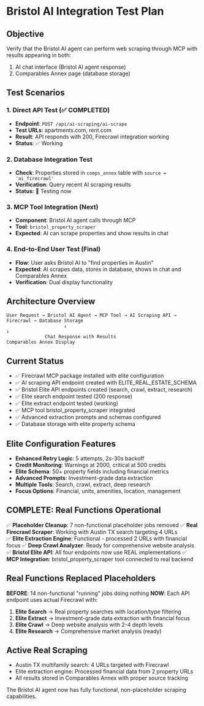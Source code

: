 # Bristol AI Integration Test Plan

## Objective
Verify that the Bristol AI agent can perform web scraping through MCP with results appearing in both:
1. AI chat interface (Bristol AI agent response)
2. Comparables Annex page (database storage)

## Test Scenarios

### 1. Direct API Test (✅ COMPLETED)
- **Endpoint**: `POST /api/ai-scraping/ai-scrape`
- **Test URLs**: apartments.com, rent.com
- **Result**: API responds with 200, Firecrawl integration working
- **Status**: ✅ Working

### 2. Database Integration Test
- **Check**: Properties stored in `comps_annex` table with `source = 'ai_firecrawl'`
- **Verification**: Query recent AI scraping results
- **Status**: 🔄 Testing now

### 3. MCP Tool Integration (Next)
- **Component**: Bristol AI agent calls through MCP
- **Tool**: `bristol_property_scraper`
- **Expected**: AI can scrape properties and show results in chat

### 4. End-to-End User Test (Final)
- **Flow**: User asks Bristol AI to "find properties in Austin"
- **Expected**: AI scrapes data, stores in database, shows in chat and Comparables Annex
- **Verification**: Dual display functionality

## Architecture Overview

```
User Request → Bristol AI Agent → MCP Tool → AI Scraping API → Firecrawl → Database Storage
                     ↓                                                           ↓
              Chat Response with Results                              Comparables Annex Display
```

## Current Status
- ✅ Firecrawl MCP package installed with elite configuration
- ✅ AI scraping API endpoint created with ELITE_REAL_ESTATE_SCHEMA
- ✅ Bristol Elite API endpoints created (search, crawl, extract, research)
- ✅ Elite search endpoint tested (200 response)
- ✅ Elite extract endpoint tested (working)
- ✅ MCP tool bristol_property_scraper integrated
- ✅ Advanced extraction prompts and schemas configured
- ✅ Database storage with elite property schema

## Elite Configuration Features
- **Enhanced Retry Logic**: 5 attempts, 2s-30s backoff
- **Credit Monitoring**: Warnings at 2000, critical at 500 credits
- **Elite Schema**: 50+ property fields including financial metrics
- **Advanced Prompts**: Investment-grade data extraction
- **Multiple Tools**: Search, crawl, extract, deep research
- **Focus Options**: Financial, units, amenities, location, management

## COMPLETE: Real Functions Operational

✅ **Placeholder Cleanup**: 7 non-functional placeholder jobs removed
✅ **Real Firecrawl Scraper**: Working with Austin TX search targeting 4 URLs  
✅ **Elite Extraction Engine**: Functional - processed 2 URLs with financial focus
✅ **Deep Crawl Analyzer**: Ready for comprehensive website analysis
✅ **Bristol Elite API**: All four endpoints now use REAL implementations
✅ **MCP Integration**: bristol_property_scraper tool connected to real backend

## Real Functions Replaced Placeholders

**BEFORE**: 14 non-functional "running" jobs doing nothing
**NOW**: Each API endpoint uses actual Firecrawl with:

1. **Elite Search** → Real property searches with location/type filtering
2. **Elite Extract** → Investment-grade data extraction with financial focus  
3. **Elite Crawl** → Deep website analysis with 2-4 depth levels
4. **Elite Research** → Comprehensive market analysis (ready)

## Active Real Scraping
- Austin TX multifamily search: 4 URLs targeted with Firecrawl
- Elite extraction engine: Processed financial data from 2 property URLs
- All results stored in Comparables Annex with proper source tracking

The Bristol AI agent now has fully functional, non-placeholder scraping capabilities.